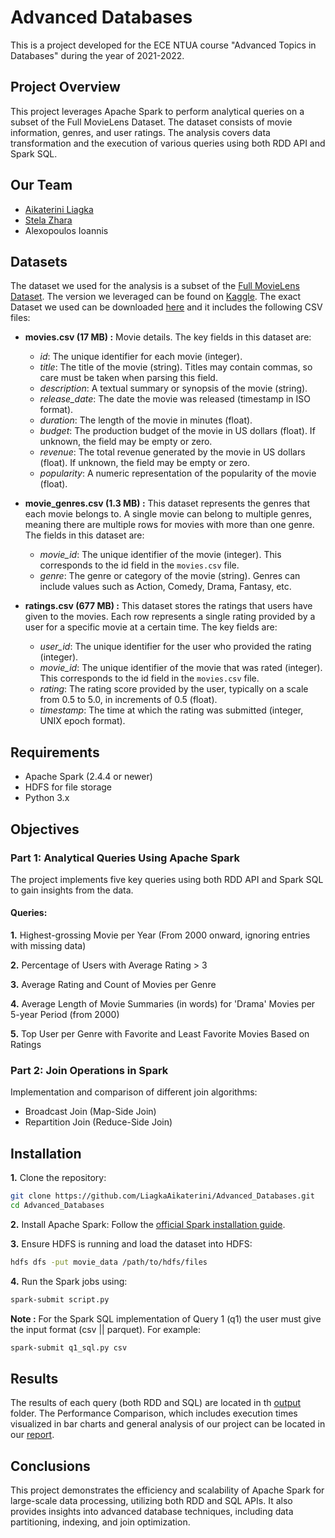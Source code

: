 # Advanced Databases
This is a project developed for the ECE NTUA course "Advanced Topics in Databases" during the year of 2021-2022. 

## Project Overview
This project leverages Apache Spark to perform analytical queries on a subset of the Full MovieLens Dataset. The dataset consists of movie information, genres, and user ratings. The analysis covers data transformation and the execution of various queries using both RDD API and Spark SQL.

## Our Team
- [Aikaterini Liagka](https://github.com/LiagkaAikaterini)
- [Stela Zhara](https://github.com/stelazr)
- Alexopoulos Ioannis

## Datasets
The dataset we used for the analysis is a subset of the [Full MovieLens Dataset](https://grouplens.org/datasets/movielens/latest/). The version we leveraged can be found on [Kaggle](https://www.kaggle.com/datasets/rounakbanik/the-movies-dataset). The exact Dataset we used can be downloaded [here](http://www.cslab.ntua.gr/courses/atds/movie_data.tar.gz) and it includes the following CSV files:

- **movies.csv (17 MB) :** Movie details. The key fields in this dataset are:
    - _id_: The unique identifier for each movie (integer).
    - _title_: The title of the movie (string). Titles may contain commas, so care must be taken when parsing this field.
    - _description_: A textual summary or synopsis of the movie (string).
    - _release_date_: The date the movie was released (timestamp in ISO format).
    - _duration_: The length of the movie in minutes (float).
    - _budget_: The production budget of the movie in US dollars (float). If unknown, the field may be empty or zero.
    - _revenue_: The total revenue generated by the movie in US dollars (float). If unknown, the field may be empty or zero.
    - _popularity_: A numeric representation of the popularity of the movie (float).

- **movie_genres.csv (1.3 MB) :** This dataset represents the genres that each movie belongs to. A single movie can belong to multiple genres, meaning there are multiple rows for movies with more than one genre. The fields in this dataset are:
  - _movie_id_: The unique identifier of the movie (integer). This corresponds to the id field in the `movies.csv` file.
  - _genre_: The genre or category of the movie (string). Genres can include values such as Action, Comedy, Drama, Fantasy, etc.
    
- **ratings.csv (677 MB) :** This dataset stores the ratings that users have given to the movies. Each row represents a single rating provided by a user for a specific movie at a certain time. The key fields are:
    - _user_id_: The unique identifier for the user who provided the rating (integer).
    - _movie_id_: The unique identifier of the movie that was rated (integer). This corresponds to the id field in the `movies.csv` file.
    - _rating_: The rating score provided by the user, typically on a scale from 0.5 to 5.0, in increments of 0.5 (float).
    - _timestamp_: The time at which the rating was submitted (integer, UNIX epoch format).

## Requirements
- Apache Spark (2.4.4 or newer)
- HDFS for file storage
- Python 3.x

## Objectives
### Part 1: Analytical Queries Using Apache Spark
The project implements five key queries using both RDD API and Spark SQL to gain insights from the data.

#### Queries:
**1.** Highest-grossing Movie per Year (From 2000 onward, ignoring entries with missing data)

**2.** Percentage of Users with Average Rating > 3

**3.** Average Rating and Count of Movies per Genre

**4.** Average Length of Movie Summaries (in words) for 'Drama' Movies per 5-year Period (from 2000)

**5.** Top User per Genre with Favorite and Least Favorite Movies Based on Ratings

### Part 2: Join Operations in Spark
Implementation and comparison of different join algorithms:

- Broadcast Join (Map-Side Join)
- Repartition Join (Reduce-Side Join)

## Installation
**1.** Clone the repository:

``` bash
git clone https://github.com/LiagkaAikaterini/Advanced_Databases.git
cd Advanced_Databases
```
**2.** Install Apache Spark: Follow the [official Spark installation guide](https://spark.apache.org/docs/latest/).

**3.** Ensure HDFS is running and load the dataset into HDFS:
```bash
hdfs dfs -put movie_data /path/to/hdfs/files
```

**4.** Run the Spark jobs using:
```bash
spark-submit script.py
```
**Note :** For the Spark SQL implementation of Query 1 (q1) the user must give the input format (csv || parquet). For example:
```bash
spark-submit q1_sql.py csv
```

## Results
The results of each query (both RDD and SQL) are located in th [output](output) folder. The Performance Comparison, which includes execution times visualized in bar charts and general analysis of our project can be located in our [report](report.pdf).

## Conclusions
This project demonstrates the efficiency and scalability of Apache Spark for large-scale data processing, utilizing both RDD and SQL APIs. It also provides insights into advanced database techniques, including data partitioning, indexing, and join optimization.
